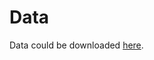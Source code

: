 # Data

Data could be downloaded [here](https://www.kaggle.com/c/web-traffic-time-series-forecasting/data). 

